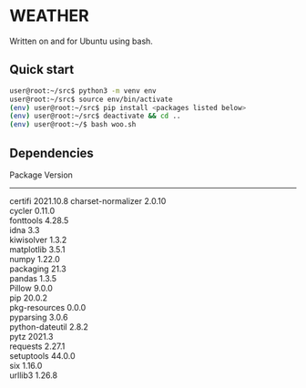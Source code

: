 # WEATHER

Written on and for Ubuntu using bash.

## Quick start
```bash
user@root:~/src$ python3 -m venv env
user@root:~/src$ source env/bin/activate
(env) user@root:~/src$ pip install <packages listed below>
(env) user@root:~/src$ deactivate && cd ..
(env) user@root:~/$ bash woo.sh
```

## Dependencies
Package            Version  
------------------ ---------
certifi            2021.10.8
charset-normalizer 2.0.10   
cycler             0.11.0   
fonttools          4.28.5   
idna               3.3      
kiwisolver         1.3.2    
matplotlib         3.5.1    
numpy              1.22.0   
packaging          21.3     
pandas             1.3.5    
Pillow             9.0.0    
pip                20.0.2   
pkg-resources      0.0.0    
pyparsing          3.0.6    
python-dateutil    2.8.2    
pytz               2021.3   
requests           2.27.1   
setuptools         44.0.0   
six                1.16.0   
urllib3            1.26.8   
